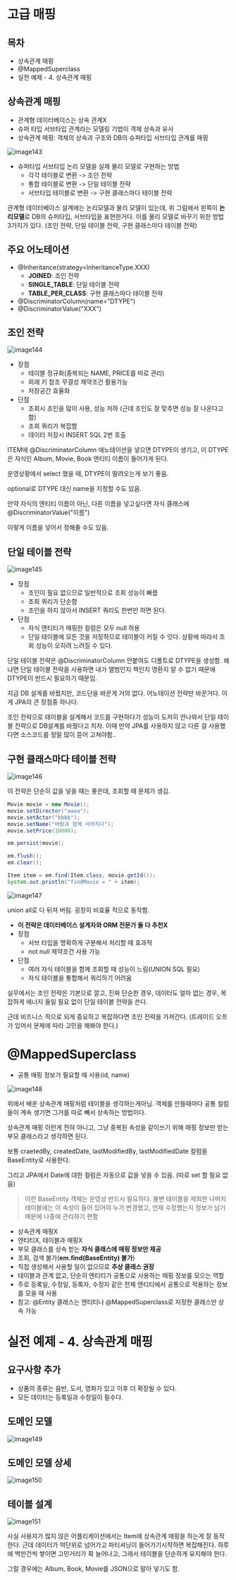 # 고급 매핑

## 목차

- 상속관계 매핑
- @MappedSuperclass
- 실전 예제 - 4. 상속관계 매핑

## 상속관계 매핑

- 관계형 데이터베이스는 상속 관계X
- 슈퍼 타입 서브타입 관계라는 모델링 기법이 객체 상속과 유사
- 상속관계 매핑: 객체의 상속과 구조와 DB의 슈퍼타입 서브타입 관계를 매핑

![image143](./image/image143.png)

- 슈퍼타입 서브타입 논리 모델을 실제 물리 모델로 구현하는 방법
  - 각각 테이블로 변환 -> 조인 전략
  - 통합 테이블로 변환 -> 단일 테이블 전략
  - 서브타입 테이블로 변환 -> 구현 클래스마다 테이블 전략

관계형 데이터베이스 설계에는 논리모델과 물리 모델이 있는데, 위 그림에서 왼쪽이 **논리모델**로 DB의 슈퍼타입, 서브타입을 표현한거다. 이를 물리 모델로 바꾸기 위한 방법 3가지가 있다. (조인 전략, 단일 테이블 전략, 구현 클래스마다 테이블 전략)

## 주요 어노테이션

- @Inheritance(strategy=InheritanceType.XXX)
  - **JOINED**: 조인 전략
  - **SINGLE_TABLE**: 단일 테이블 전략
  - **TABLE_PER_CLASS**: 구현 클래스마다 테이블 전략
- @DiscriminatorColumn(name="DTYPE")
- @DiscriminatorValue("XXX")

## 조인 전략

![image144](./image/image144.png)

- 장점
  - 테이블 정규화(중복되는 NAME, PRICE를 따로 관리)
  - 외래 키 참조 무결성 제약조건 활용가능
  - 저장공간 효율화
- 단점
  - 조회시 조인을 많이 사용, 성능 저하 (근데 조인도 잘 맞추면 성능 잘 나온다고 함)
  - 조회 쿼리가 복잡함
  - 데이터 저장시 INSERT SQL 2번 호출

ITEM에 @DiscriminatorColumn 애노테이션을 넣으면 DTYPE이 생기고, 이 DTYPE은 자식인 Album, Movie, Book 엔티티 이름이 들어가게 된다.

운영상황에서 select 했을 때, DTYPE이 딸려오는게 보기 좋음.

optional로 DTYPE 대신 name을 지정할 수도 있음.

만약 자식의 엔티티 이름이 아닌, 다른 이름을 넣고싶다면 자식 클래스에 @DiscriminatorValue("이름") 

이렇게 이름을 넣어서 정해줄 수도 있음.



## 단일 테이블 전략

![image145](./image/image145.png)



- 장점
  - 조인이 필요 없으므로 일반적으로 조회 성능이 빠름
  - 조회 쿼리가 단순함
  - 조인을 하지 않아서 INSERT 쿼리도 한번만 하면 된다.
- 단점
  - 자식 엔티티가 매핑한 컬럼은 모두 null 허용
  - 단일 테이블에 모든 것을 저장하므로 테이블이 커질 수 잇다. 상황에 따라서 조회 성능이 오히려 느려질 수 있다.

단일 테이블 전략은 @DiscriminatorColumn 안붙여도 디폴트로 DTYPE을 생성함. 왜냐면 단일 테이블 전략을 사용하면 내가 앨범인지 책인지 영환지 알 수 없기 때문에 DTYPE이 반드시 필요하기 때문임.



지금 DB 설계를 바꿨지만, 코드단을 바꾼게 거의 없다. 어노테이션 전략만 바꾼거다. 이게 JPA의 큰 장점중 하나다.

조인 전략으로 테이블을 설계해서 코드를 구현하다가 성능이 도저히 안나와서 단일 테이블 전략으로 DB설계를 바꿨다고 치자. 이때 만약 JPA를 사용하지 않고 다른 걸 사용했다면 소스코드를 정말 많이 뜯어 고쳐야함.. 

## 구현 클래스마다 테이블 전략

![image146](./image/image146.png)



이 전략은 단순히 값을 넣을 때는 좋은데, 조회할 때 문제가 생김.

```java
Movie movie = new Movie();
movie.setDirector("aaaa");
movie.setActor("bbbb");
movie.setName("바람과 함께 사라지다");
movie.setPrice(10000);

em.persist(movie);

em.flush();
em.clear();

Item item = em.find(Item.class, movie.getId());
System.out.println("findMovie = " + item);
```

![image147](./image/image147.png)

union all로 다 뒤져 버림. 굉장히 비효율 적으로 동작함.



- **이 전략은 데이터베이스 설계자와 ORM 전문가 둘 다 추천X**
- 장점
  - 서브 타입을 명확하게 구분해서 처리할 때 효과적
  - not null 제약조건 사용 가능
- 단점
  - 여러 자식 테이블을 함께 조회할 때 성능이 느림(UNION SQL 필요)
  - 자식 테이블을 통합해서 쿼리하기 어려움



실무에서는 조인 전략은 기본으로 깔고, 진짜 단순한 경우, 데이터도 얼마 없는 경우, 복잡하게 에너지 들일 필요 없이 단일 테이블 전략을 쓴다.

근데 비즈니스 적으로 되게 중요하고 복잡하다면 조인 전략을 가져간다. (트레이드 오프가 있어서 문제에 따라 고민을 해봐야 한다.)



# @MappedSuperclass

- 공통 매핑 정보가 필요할 때 사용(id, name)

![image148](./image/image148.png)

위에서 배운 상속관계 매핑처럼 테이블을 생각하는게아님. 객체를 만들때마다 공통 컬럼들이 계속 생기면 그거를 따로 빼서 상속하는 방법이다.

상속관계 매핑 이런게 전혀 아니고, 그냥 중복된 속성을 같이쓰기 위해 매핑 정보만 받는 부모 클래스라고 생각하면 된다.

보통 craetedBy, createdDate, lastModifiedBy, lastModifiedDate 컬럼을 BaseEntity로 사용한다.

그리고 JPA에서 Date에 대한 컬럼은 자동으로 값을 넣을 수 있음. (따로 set 할 필요 없음)

> 이런 BaseEntity 객체는 운영상 반드시 필요하다. 불변 테이블을 제외한 나머지 테이블에는 이 속성이 들어 있어야 누가 변경했고, 언제 수정했는지 정보가 남기 때문에 나중에 관리하기 편함

- 상속관계 매핑X
- 엔티티X, 테이블과 매핑X
- 부모 클래스를 상속 받는 **자식 클래스에 매핑 정보만 제공**
- 조회, 검색 불가(**em.find(BaseEntity) 불가**)
- 직접 생성해서 사용할 일이 없으므로 **추상 클래스 권장**
- 테이블과 관계 없고, 단순히 엔티티가 공통으로 사용하는 매핑 정보를 모으는 역할
- 주로 등록일, 수정일, 등록자, 수정자 같은 전체 엔티티에서 공통으로 적용하는 정보를 모을 때 사용
- 참고: @Entity 클래스는 엔티티나 @MappedSuperclass로 지정한 클래스만 상속 가능



# 실전 예제 - 4. 상속관계 매핑

## 요구사항 추가

- 상품의 종류는 음반, 도서, 영화가 있고 이후 더 확장될 수 있다.
- 모든 데이터는 등록일과 수정일이 필수다.

## 도메인 모델

![image149](./image/image149.png)

## 도메인 모델 상세

![image150](./image/image150.png)

## 테이블 설계

![image151](./image/image151.png)



사실 사용자가 많지 않은 어플리케이션에서는 Item에 상속관계 매핑을 하는게 잘 동작한다. 근데 데이터가 억단위로 넘어가고 파티셔닝이 들어가기시작하면 복잡해진다. 하루에 백만건씩 쌓이면 고민거리가 확 늘어나고, 그래서 테이블을 단순하게 유지해야 한다.

그럴 경우에는 Album, Book, Movie를 JSON으로 말아 넣기도 함.